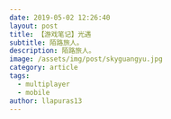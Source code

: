 ```yaml
---
date: 2019-05-02 12:26:40
layout: post
title: 【游戏笔记】光遇
subtitle: 陌路旅人。
description: 陌路旅人。
image: /assets/img/post/skyguangyu.jpg
category: article
tags:
  - multiplayer
  - mobile
author: llapuras13
---
```


